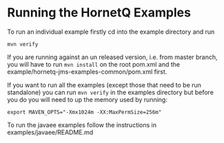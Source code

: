 Running the HornetQ Examples
============================

To run an individual example firstly cd into the example directory and run

```
mvn verify
```

If you are running against an un released version, i.e. from master branch, you will have to run `mvn install` on the root
pom.xml and the example/hornetq-jms-examples-common/pom.xml first.

If you want to run all the examples (except those that need to be run standalone) you can run `mvn verify` in the examples
directory but before you do you will need to up the memory used by running:

```
export MAVEN_OPTS="-Xmx1024m -XX:MaxPermSize=256m"
```

To run the javaee examples follow the instructions in examples/javaee/README.md
